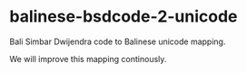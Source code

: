 # balinese-bsdcode-2-unicode

Bali Simbar Dwijendra code to Balinese unicode mapping.

We will improve this mapping continously.

